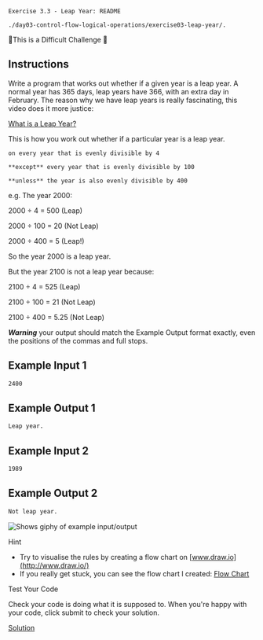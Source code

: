 `Exercise 3.3 - Leap Year: README`

`./day03-control-flow-logical-operations/exercise03-leap-year/.`

💪This is a Difficult Challenge 💪

## Instructions

Write a program that works out whether if a given year is a leap year. A normal year has 365 days, leap years have 366, with an extra day in February. The reason why we have leap years is really fascinating, this video does it more justice:

[What is a Leap Year?](https://www.youtube.com/watch?v=xX96xng7sAE)

This is how you work out whether if a particular year is a leap year.

    on every year that is evenly divisible by 4 

    **except** every year that is evenly divisible by 100 

    **unless** the year is also evenly divisible by 400

e.g. The year 2000:

2000 ÷ 4 = 500 (Leap)

2000 ÷ 100 = 20 (Not Leap)

2000 ÷ 400 = 5 (Leap!)

So the year 2000 is a leap year.

But the year 2100 is not a leap year because:

2100 ÷ 4 = 525 (Leap)

2100 ÷ 100 = 21 (Not Leap)

2100 ÷ 400 = 5.25 (Not Leap)

***Warning*** your output should match the Example Output format exactly, even the positions of the commas and full stops.

## Example Input 1
```sh
2400
```

## Example Output 1
```sh
Leap year.
```

## Example Input 2
```sh
1989
```

## Example Output 2
```sh
Not leap year.
```

<picture>
<img alt="Shows giphy of example input/output" src="https://cdn.fs.teachablecdn.com/AthNqKoSm6JD4sMom2X2">
</picture>

Hint

- Try to visualise the rules by creating a flow chart on [www.draw.io](http://www.draw.io/)
- If you really get stuck, you can see the flow chart I created: [Flow Chart](https://bit.ly/36BjS2D)

Test Your Code

Check your code is doing what it is supposed to. When you're happy with your code, click submit to check your solution.

[Solution](https://repl.it/@appbrewery/day-3-3-solution)